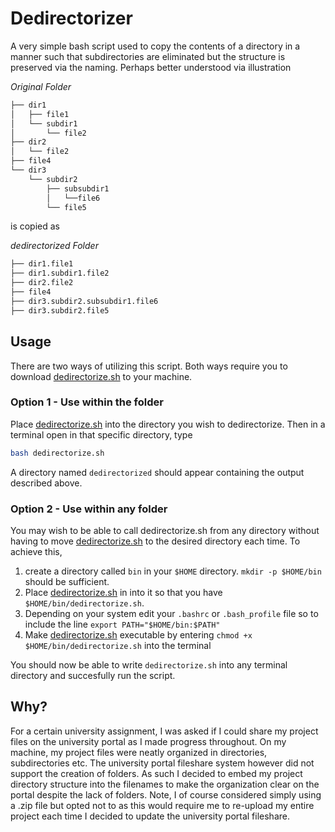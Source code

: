 # Dedirectorizer

A very simple bash script used to copy the contents of a directory in a manner such that subdirectories are eliminated but the structure is preserved via the naming. Perhaps better understood via illustration

*Original Folder*
```bash
├── dir1
│   ├── file1
│   └── subdir1
│       └── file2
├── dir2
│   └── file2
├── file4
└── dir3
    └── subdir2
        ├── subsubdir1
        │   └──file6
        └── file5
```
is copied as

*dedirectorized Folder*
```bash
├── dir1.file1
├── dir1.subdir1.file2
├── dir2.file2
├── file4
├── dir3.subdir2.subsubdir1.file6
├── dir3.subdir2.file5
```

## Usage

There are two ways of utilizing this script. Both ways require you to download [dedirectorize.sh](./dedirectorize.sh) to your machine.

### Option 1 - Use within the folder
Place [dedirectorize.sh](./dedirectorize.sh) into the directory you wish to dedirectorize. Then in a terminal open in that specific directory, type
```bash
bash dedirectorize.sh
```
A directory named ```dedirectorized``` should appear containing the output described above.

### Option 2 - Use within any folder
You may wish to be able to call dedirectorize.sh from any directory without having to move [dedirectorize.sh](./dedirectorize.sh) to the desired directory each time. 
To achieve this, 

  1. create a directory called ```bin``` in your ```$HOME``` directory. ```mkdir -p $HOME/bin``` should be sufficient.
  2. Place [dedirectorize.sh](./dedirectorize.sh) in into it so that you have ```$HOME/bin/dedirectorize.sh```. 
  3. Depending on your system edit your ```.bashrc``` or ```.bash_profile``` file so to include the line ```export PATH="$HOME/bin:$PATH"```
  4. Make [dedirectorize.sh](./dedirectorize.sh) executable by entering ```chmod +x $HOME/bin/dedirectorize.sh``` into the terminal
  
You should now be able to write ```dedirectorize.sh``` into any terminal directory and succesfully run the script.

## Why?

For a certain university assignment, I was asked if I could share my project files on the university portal as I made progress throughout. On my machine, my project files were neatly organized in directories, subdirectories etc. The university portal fileshare system however did not support the creation of folders. As such I decided to embed my project directory structure into the filenames to make the organization clear on the portal despite the lack of folders. 
Note, I of course considered simply using a .zip file but opted not to as this would require me to re-upload my entire project each time I decided to update the university portal fileshare.
